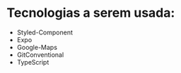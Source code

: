 # Tecnologias a serem usada:
* Styled-Component
* Expo
* Google-Maps
* GitConventional
* TypeScript
